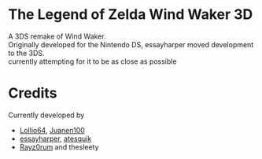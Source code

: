 # The Legend of Zelda Wind Waker 3D
A 3DS remake of Wind Waker.<br>
Originally developed for the Nintendo DS, essayharper moved development to the 3DS.<br>
currently attempting for it to be as close as possible
# Credits 
Currently developed by 
- [Lollio64](https://github.com/Lollio64), [Juanen100](https://github.com/Juanen100)
- [essayharper](https://github.com/essayharper), [atesquik](https://github.com/atesquik)
- [Rayz0rum](https://github.com/Spider-Sonic) and thesleety
